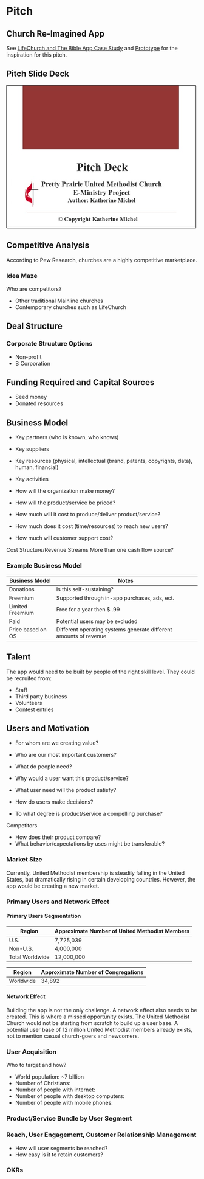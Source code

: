 # Pitch

## Church Re-Imagined App

See [LifeChurch and The Bible App Case Study](lifechurch_and_the_bible_app_case_study.md) and [Prototype](prototype.md) for the inspiration for this pitch.

## Pitch Slide Deck

![](pitch/pitch-deck.jpg)

## Competitive Analysis

According to Pew Research, churches are a highly competitive marketplace. 

### Idea Maze
Who are competitors? 
* Other traditional Mainline churches
* Contemporary churches such as LifeChurch

## Deal Structure

### Corporate Structure Options
* Non-profit
* B Corporation

## Funding Required and Capital Sources
* Seed money
* Donated resources

## Business Model
* Key partners (who is known, who knows)
* Key suppliers
* Key resources (physical, intellectual (brand, patents, copyrights, data), human, financial)
* Key activities

* How will the organization make money?
* How will the product/service be priced?
* How much will it cost to produce/deliver product/service?
* How much does it cost (time/resources) to reach new users?
* How much will customer support cost?

Cost Structure/Revenue Streams
More than one cash flow source?

### Example Business Model

| Business Model | Notes |
| -- | -- |
| Donations | Is this self-sustaining? |
| Freemium | Supported through in-app purchases, ads, ect. |
| Limited Freemium | Free for a year then $ .99 |
| Paid | Potential users may be excluded |
| Price based on OS | Different operating systems generate different amounts of revenue |

## Talent
The app would need to be built by people of the right skill level. They could be recruited from:

* Staff
* Third party business
* Volunteers
* Contest entries

## Users and Motivation
* For whom are we creating value?
* Who are our most important customers?

* What do people need?
* Why would a user want this product/service?
* What user need will the product satisfy?
* How do users make decisions?
* To what degree is product/service a compelling purchase?

Competitors
* How does their product compare?
* What behavior/expectations by uses might be transferable? 

### Market Size
Currently, United Methodist membership is steadily falling in the United States, but dramatically rising in certain developing countries. However, the app would be creating a new market. 

### Primary Users and Network Effect

#### Primary Users Segmentation

| Region | Approximate Number of United Methodist Members |
| -- | -- |
| U.S. | 7,725,039 |
| Non-U.S. | 4,000,000 |
| Total Worldwide | 12,000,000 |

| Region | Approximate Number of Congregations |
| -- | -- |
| Worldwide | 34,892 |

#### Network Effect
Building the app is not the only challenge. A network effect also needs to be created. This is where a missed opportunity exists. The United Methodist Church would not be starting from scratch to build up a user base. A potential user base of 12 million United Methodist members already exists, not to mention casual church-goers and newcomers. 

### User Acquisition
Who to target and how?

* World population: ~7 billion
* Number of Christians: 
* Number of people with internet: 
* Number of people with desktop computers:
* Number of people with mobile phones:

### Product/Service Bundle by User Segment

### Reach, User Engagement, Customer Relationship Management 
* How will user segments be reached?
* How easy is it to retain customers?

### OKRs




